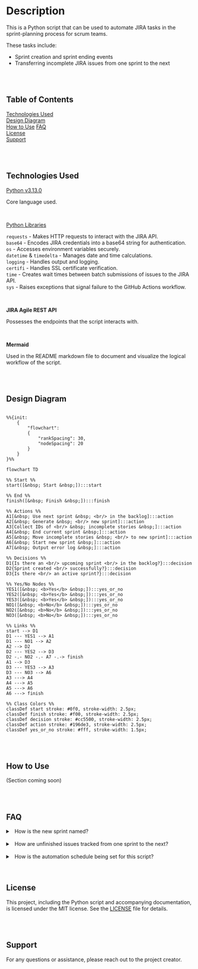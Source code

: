 # Description
This is a Python script that can be used to automate JIRA tasks in the sprint-planning process for scrum teams.

These tasks include: 
- Sprint creation and sprint ending events
- Transferring incomplete JIRA issues from one sprint to the next

<br/>
<br/>

## Table of Contents

[Technologies Used](#technologies-used)  
[Design Diagram](#design-diagram)  
[How to Use](#how-to-use)
[FAQ](#faq)  
[License](#license)  
[Support](#support)  

<br/>
<br/>

## Technologies Used

<ins>Python v3.13.0</ins>

Core language used.

<br/>

<ins>Python Libraries</ins>  

`requests` - Makes HTTP requests to interact with the JIRA API.  
`base64` - Encodes JIRA credentials into a base64 string for authentication.  
`os` - Accesses environment variables securely.  
`datetime` & `timedelta` - Manages date and time calculations.  
`logging` - Handles output and logging.    
`certifi` - Handles SSL certificate verification.  
`time` - Creates wait times between batch submissions of issues to the JIRA API.  
`sys` - Raises exceptions that signal failure to the GitHub Actions workflow.   

<br/>

<b>JIRA Agile REST API</b>

Possesses the endpoints that the script interacts with.

<br/>

<b>Mermaid</b>

Used in the README markdown file to document and visualize the logical workflow of the script.  

<br/>
<br/>

## Design Diagram

```mermaid

%%{init:
    {
        "flowchart": 
        {
            "rankSpacing": 30,
            "nodeSpacing": 20
        }
    }
}%%

flowchart TD

%% Start %%
start([&nbsp; Start &nbsp;]):::start

%% End %%
finish([&nbsp; Finish &nbsp;]):::finish

%% Actions %%
A1[&nbsp; Use next sprint &nbsp; <br/> in the backlog]:::action
A2[&nbsp; Generate &nbsp; <br/> new sprint]:::action
A3[Collect IDs of <br/> &nbsp; incomplete stories &nbsp;]:::action
A4[&nbsp; End current sprint &nbsp;]:::action
A5[&nbsp; Move incomplete stories &nbsp; <br/> to new sprint]:::action
A6[&nbsp; Start new sprint &nbsp;]:::action
A7[&nbsp; Output error log &nbsp;]:::action

%% Decisions %%
D1{Is there an <br/> upcoming sprint <br/> in the backlog?}:::decision
D2{Sprint created <br/> successfully?}:::decision
D3{Is there <br/> an active sprint?}:::decision

%% Yes/No Nodes %%
YES1([&nbsp; <b>Yes</b> &nbsp;]):::yes_or_no
YES2([&nbsp; <b>Yes</b> &nbsp;]):::yes_or_no
YES3([&nbsp; <b>Yes</b> &nbsp;]):::yes_or_no
NO1([&nbsp; <b>No</b> &nbsp;]):::yes_or_no
NO2([&nbsp; <b>No</b> &nbsp;]):::yes_or_no
NO3([&nbsp; <b>No</b> &nbsp;]):::yes_or_no

%% Links %%
start --> D1
D1 --- YES1 --> A1
D1 --- NO1 --> A2
A2 --> D2
D2 --- YES2 --> D3
D2 -.- NO2 -.- A7 -.-> finish
A1 --> D3
D3 --- YES3 --> A3
D3 --- NO3 --> A6
A3 ---> A4
A4 ---> A5
A5 ---> A6
A6 ---> finish

%% Class Colors %%
classDef start stroke: #0f0, stroke-width: 2.5px;
classDef finish stroke: #f00, stroke-width: 2.5px;
classDef decision stroke: #cc5500, stroke-width: 2.5px;
classDef action stroke: #196de3, stroke-width: 2.5px;
classDef yes_or_no stroke: #fff, stroke-width: 1.5px;
```

<br/>
<br/>

## How to Use

(Section coming soon)

<br/>
<br/>

## FAQ

<details>
<summary>&nbsp; How is the new sprint named? &nbsp;</summary><br/>

> The new sprint name will be generated using the definition of the `sprint_name` variable.
> 
> Users may customize this variable to take advantage of dynamically-generated sprint names if successive sprints use a particular 
> naming convention.

</details>

<br/>

<details>
<summary>&nbsp; How are unfinished issues tracked from one sprint to the next? &nbsp;</summary><br/>

> Because sprints are closed before a transfer occurs, any unfinished stories will display as 'Issues Not Completed' in the sprint
> status report. 
> 
> This approach avoids the appearance of users manually removing their stories from a sprint.

</details>

<br/>

<details>
<summary>&nbsp; How is the automation schedule being set for this script? &nbsp;</summary><br/>

> The script runs automatically based off the `cron` expression in the sprint_automation yaml file located in the .github folder.  
>   
> More information on cron expressions can be found [here](https://cloud.google.com/scheduler/docs/configuring/cron-job-schedules).  


</details>

<br/>
<br/>

## License

This project, including the Python script and accompanying documentation, is licensed under the MIT license. See the [LICENSE](LICENSE)
file for details.

<br/>
<br/>

## Support

For any questions or assistance, please reach out to the project creator. 
